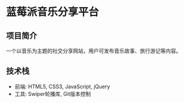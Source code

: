 # 蓝莓派音乐分享平台  
## 项目简介  
一个以音乐为主题的社交分享网站，用户可发布音乐故事、旅行游记等内容。  

## 技术栈  
- 前端: HTML5, CSS3, JavaScript, jQuery  
- 工具: Swiper轮播库, Git版本控制  
